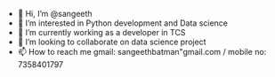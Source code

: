 - 👋 Hi, I’m @sangeeth
- 👀 I’m interested in Python development and Data science
- 🌱 I’m currently working as a developer in TCS
- 💞️ I’m looking to collaborate on data science project
- 📫 How to reach me gmail: sangeethbatman"gmail.com / mobile no: 7358401797

<!---
sangeethbatman/sangeethbatman is a ✨ special ✨ repository because its `README.md` (this file) appears on your GitHub profile.
You can click the Preview link to take a look at your changes.
--->
